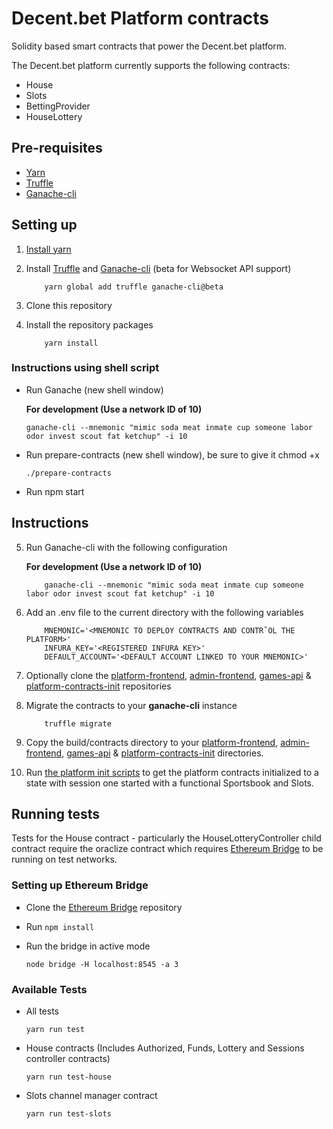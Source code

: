 # Decent.bet Platform contracts

Solidity based smart contracts that power the Decent.bet platform. 

The Decent.bet platform currently supports the following contracts:

* House
* Slots
* BettingProvider
* HouseLottery

## Pre-requisites

* [Yarn](https://yarnpkg.com)
* [Truffle](https://github.com/trufflesuite/truffle)
* [Ganache-cli](https://github.com/trufflesuite/ganache-cli)


## Setting up

1. [Install yarn](https://yarnpkg.com/lang/en/docs/install/)

2. Install [Truffle](https://github.com/trufflesuite/truffle) and [Ganache-cli](https://github.com/trufflesuite/ganache-cli) (beta for Websocket API support)

    ```
        yarn global add truffle ganache-cli@beta
    ```

3. Clone this repository

4. Install the repository packages

    ```
        yarn install
    ```

### Instructions using shell script

* Run Ganache (new shell window)

    **For development (Use a network ID of 10)**
    ```
    ganache-cli --mnemonic "mimic soda meat inmate cup someone labor odor invest scout fat ketchup" -i 10
    ```
* Run prepare-contracts (new shell window), be sure to give it chmod +x
   ```
   ./prepare-contracts
   ```
* Run npm start
    
## Instructions

5. Run Ganache-cli with the following configuration
    
    **For development (Use a network ID of 10)**
    ```
        ganache-cli --mnemonic "mimic soda meat inmate cup someone labor odor invest scout fat ketchup" -i 10
    ```
6. Add an .env file to the current directory with the following variables
   ```
       MNEMONIC='<MNEMONIC TO DEPLOY CONTRACTS AND CONTR˚OL THE PLATFORM>'
       INFURA_KEY='<REGISTERED INFURA KEY>'
       DEFAULT_ACCOUNT='<DEFAULT ACCOUNT LINKED TO YOUR MNEMONIC>'
   ```
       
7. Optionally clone the [platform-frontend](https://github.com/decent-bet/platform-frontend), 
   [admin-frontend](https://github.com/decent-bet/admin-frontend), [games-api](https://github.com/decent-bet/games-api) & [platform-contracts-init](https://github.com/decent-bet/platform-contracts-init) repositories

8. Migrate the contracts to your **ganache-cli** instance

    ```
        truffle migrate
    ```

9. Copy the build/contracts directory to your [platform-frontend](https://github.com/decent-bet/platform-frontend), 
   [admin-frontend](https://github.com/decent-bet/admin-frontend), [games-api](https://github.com/decent-bet/games-api) 
   & [platform-contracts-init](https://github.com/decent-bet/platform-contracts-init) directories.

10. Run [the platform init scripts](https://github.com/decent-bet/platform-contracts-init) to get the platform contracts initialized to a state with session one started with a functional Sportsbook and Slots.

## Running tests

Tests for the House contract - particularly the HouseLotteryController child contract require the oraclize contract which requires [Ethereum Bridge](https://github.com/oraclize/ethereum-bridge) to be running on test networks. 

### Setting up Ethereum Bridge

* Clone the [Ethereum Bridge](https://github.com/oraclize/ethereum-bridge) repository
* Run `npm install`
* Run the bridge in active mode

  ```
  node bridge -H localhost:8545 -a 3
  ```
  
### Available Tests

* All tests

  ```
  yarn run test
  ```

* House contracts (Includes Authorized, Funds, Lottery and Sessions controller contracts)

  ```
  yarn run test-house
  ```
  
* Slots channel manager contract

  ```
  yarn run test-slots
  ```
